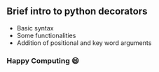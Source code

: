 ## Brief intro to python decorators
* Basic syntax
* Some functionalities
* Addition of positional and key word arguments

### Happy Computing 😄
